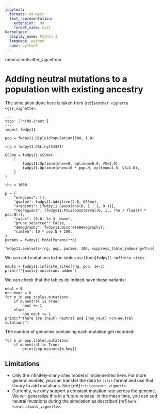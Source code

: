 ```yaml
---
jupytext:
  formats: md:myst
  text_representation:
    extension: .md
    format_name: myst
kernelspec:
  display_name: Python 3
  language: python
  name: python3
---
```


(neutralmutsafter_vignette)=

# Adding neutral mutations to a population with existing ancestry

The simulation done here is taken from {ref}`another vignette <gss_vignette>`.

```{code-cell} python
---
tags: ['hide-input']
---
import fwdpy11

pop = fwdpy11.DiploidPopulation(500, 1.0)

rng = fwdpy11.GSLrng(54321)

GSSmo = fwdpy11.GSSmo(
    [
        fwdpy11.Optimum(when=0, optimum=0.0, VS=1.0),
        fwdpy11.Optimum(when=10 * pop.N, optimum=1.0, VS=1.0),
    ]
)

rho = 1000.

p = {
    "nregions": [],
    "gvalue": fwdpy11.Additive(2.0, GSSmo),
    "sregions": [fwdpy11.GaussianS(0, 1., 1, 0.1)],
    "recregions": [fwdpy11.PoissonInterval(0, 1., rho / float(4 * pop.N))],
    "rates": (0.0, 1e-3, None),
    "prune_selected": False,
    "demography": fwdpy11.DiscreteDemography(),
    "simlen": 10 * pop.N + 200,
}
params = fwdpy11.ModelParams(**p)

fwdpy11.evolvets(rng, pop, params, 100, suppress_table_indexing=True)
```

We can add mutations to the tables via {func}`fwdpy11.infinite_sites`:

```{code-cell}
nmuts = fwdpy11.infinite_sites(rng, pop, 1e-3)
print(f"{nmuts} mutations added")
```

We can check that the tables do indeed have these variants:

```{code-cell}
neut = 0
non_neut = 0
for m in pop.tables.mutations:
    if m.neutral is True:
        neut += 1
    else:
        non_neut += 1
print(f"There are {neut} neutral and {non_neut} non-neutral mutations")
```

The number of genomes containing each mutation get recorded:

```{code-cell}
for m in pop.tables.mutations:
    if m.neutral is True:
        print(pop.mcounts[m.key])
```

## Limitations

* Only the infinitely-many sites model is implemented here.
  For more general models, you can transfer the data to `tskit` format and use that library to add mutations.
  See {ref}`tskitconvert_vignette`.
* Currently, we only support a constant mutation rate across the genome.
  We will generalize this in a future release.
  In the mean time, you can add neutral mutations during the simulation as described {ref}`here <neutralmuts_vignette>`.

